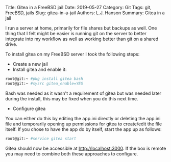 Title: Gitea in a FreeBSD jail
Date: 2019-05-27
Category: Git
Tags: git, FreeBSD, jails
Slug: gitea-in-a-jail
Authors: L.J. Hanson
Summary: Gitea in a jail

I run a server at home, primarily for file shares but backups as well.  One thing that I felt might be easier is running git on the server to better integrate into my workflow as well as working better than git on a shared drive.

To install gitea on my FreeBSD server I took the following steps:

* Create a new jail
* Install gitea and enable it:

```bash
root@git:~ #pkg install gitea bash
root@git:~ #sysrc gitea_enable=YES
```

Bash was needed as it wasn't a requirement of gitea but was needed later during the install, this may be fixed when you do this next time.

* Configure gitea

You can either do this by editing the app.ini directly or deleting the app.ini file and temporarily opening up permissions for gitea to create/edit the file itself. If you chose to have the app do by itself, start the app up as follows:

```bash
root@git:~ #service gitea start
```

Gitea should now be accessible at <http://localhost:3000>.  If the box is remote you may need to combine both these approaches to configure.
